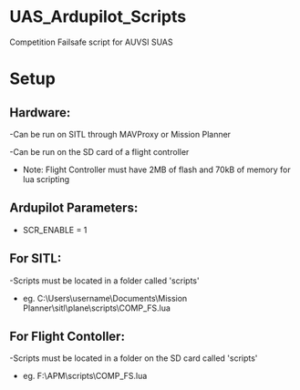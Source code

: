 # UAS_Ardupilot_Scripts

Competition Failsafe script for AUVSI SUAS



# Setup

## Hardware:

-Can be run on SITL through MAVProxy or Mission Planner

-Can be run on the SD card of a flight controller

- Note: Flight Controller must have 2MB of flash and 70kB of memory for lua scripting

## Ardupilot Parameters:
- SCR_ENABLE = 1

## For SITL:

-Scripts must be located in a folder called 'scripts'

- eg. C:\Users\username\Documents\Mission Planner\sitl\plane\scripts\COMP_FS.lua

## For Flight Contoller:

-Scripts must be located in a folder on the SD card called 'scripts'

- eg. F:\APM\scripts\COMP_FS.lua
